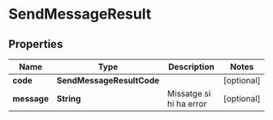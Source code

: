 

# SendMessageResult


## Properties

| Name | Type | Description | Notes |
|------------ | ------------- | ------------- | -------------|
|**code** | **SendMessageResultCode** |  |  [optional] |
|**message** | **String** | Missatge si hi ha error |  [optional] |



